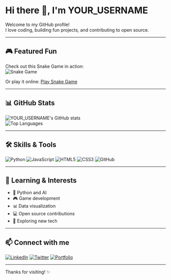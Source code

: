 # Hi there 👋, I'm YOUR_USERNAME

Welcome to my GitHub profile!  
I love coding, building fun projects, and contributing to open source.  

---

## 🎮 Featured Fun
Check out this Snake Game in action:  
![Snake Game](https://media.giphy.com/media/l0HlNQ03J5JxX6lva/giphy.gif)  

Or play it online: [Play Snake Game](https://example.com)  

---

## 📊 GitHub Stats
![YOUR_USERNAME's GitHub stats](https://github-readme-stats.vercel.app/api?username=YOUR_USERNAME&show_icons=true&theme=radical)  
![Top Languages](https://github-readme-stats.vercel.app/api/top-langs/?username=YOUR_USERNAME&layout=compact&theme=radical)

---

## 🛠️ Skills & Tools
![Python](https://img.shields.io/badge/Python-3.11-blue?logo=python)
![JavaScript](https://img.shields.io/badge/JavaScript-ES6-yellow?logo=javascript)
![HTML5](https://img.shields.io/badge/HTML5-orange?logo=html5)
![CSS3](https://img.shields.io/badge/CSS3-blue?logo=css3)
![GitHub](https://img.shields.io/badge/GitHub-100000?logo=github)

---

## 🌱 Learning & Interests
- 🐍 Python and AI
- 🎮 Game development
- 📊 Data visualization
- 💻 Open source contributions
- 🚀 Exploring new tech

---

## 📫 Connect with me
[![LinkedIn](https://img.shields.io/badge/LinkedIn-0077B5?logo=linkedin&style=flat-square)](https://linkedin.com/in/YOUR_LINKEDIN)
[![Twitter](https://img.shields.io/badge/Twitter-1DA1F2?logo=twitter&style=flat-square)](https://twitter.com/YOUR_TWITTER)
[![Portfolio](https://img.shields.io/badge/Portfolio-FF69B4?logo=google-chrome&style=flat-square)](https://YOUR_PORTFOLIO)

---

Thanks for visiting! ✨
